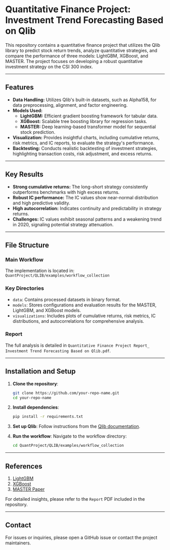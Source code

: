 
# Quantitative Finance Project: Investment Trend Forecasting Based on Qlib

This repository contains a quantitative finance project that utilizes the Qlib library to predict stock return trends, analyze quantitative strategies, and compare the performance of three models: LightGBM, XGBoost, and MASTER. The project focuses on developing a robust quantitative investment strategy on the CSI 300 index.

---

## Features
- **Data Handling:** Utilizes Qlib's built-in datasets, such as Alpha158, for data preprocessing, alignment, and factor engineering.
- **Models Used:**
  - **LightGBM:** Efficient gradient boosting framework for tabular data.
  - **XGBoost:** Scalable tree boosting library for regression tasks.
  - **MASTER:** Deep learning-based transformer model for sequential stock prediction.
- **Visualization:** Provides insightful charts, including cumulative returns, risk metrics, and IC reports, to evaluate the strategy's performance.
- **Backtesting:** Conducts realistic backtesting of investment strategies, highlighting transaction costs, risk adjustment, and excess returns.

---

## Key Results
- **Strong cumulative returns:** The long-short strategy consistently outperforms benchmarks with high excess returns.
- **Robust IC performance:** The IC values show near-normal distribution and high predictive validity.
- **High autocorrelation:** Indicates continuity and predictability in strategy returns.
- **Challenges:** IC values exhibit seasonal patterns and a weakening trend in 2020, signaling potential strategy attenuation.

---

## File Structure
### Main Workflow
The implementation is located in:  
`QuantProject/QLIB/examples/workflow_collection`

### Key Directories
- `data`: Contains processed datasets in binary format.
- `models`: Stores configurations and evaluation results for the MASTER, LightGBM, and XGBoost models.
- `visualizations`: Includes plots of cumulative returns, risk metrics, IC distributions, and autocorrelations for comprehensive analysis.

### Report
The full analysis is detailed in `Quantitative Finance Project Report_ Investment Trend Forecasting Based on Qlib.pdf`.

---

## Installation and Setup
1. **Clone the repository**:
   ```bash
   git clone https://github.com/your-repo-name.git
   cd your-repo-name
   ```

2. **Install dependencies**:
   ```bash
   pip install -r requirements.txt
   ```

3. **Set up Qlib**:
   Follow instructions from the [Qlib documentation](https://qlib.readthedocs.io/en/latest/).

4. **Run the workflow**:
   Navigate to the workflow directory:
   ```bash
   cd QuantProject/QLIB/examples/workflow_collection
   ```

---

## References
1. [LightGBM](https://github.com/microsoft/LightGBM)
2. [XGBoost](https://arxiv.org/abs/1603.02754)
3. [MASTER Paper](https://arxiv.org/abs/2312.15235)

For detailed insights, please refer to the `Report` PDF included in the repository.

---

## Contact
For issues or inquiries, please open a GitHub issue or contact the project maintainers.
